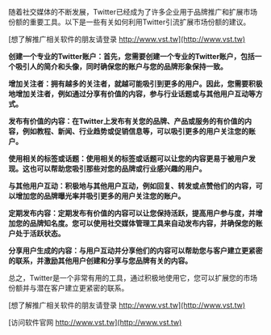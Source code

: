 随着社交媒体的不断发展，Twitter已经成为了许多企业用于品牌推广和扩展市场份额的重要工具。以下是一些有关如何利用Twitter引流扩展市场份额的建议。

[想了解推广相关软件的朋友请登录 http://www.vst.tw](http://www.vst.tw)

**创建一个专业的Twitter账户：首先，您需要创建一个专业的Twitter账户，包括一个吸引人的简介和头像，同时确保您的账户与您的品牌形象保持一致。**

**增加关注者：拥有越多的关注者，就越可能吸引到更多的用户。因此，您需要积极地增加关注者，例如通过分享有价值的内容，参与行业话题或与其他用户互动等方式。**

**发布有价值的内容：在Twitter上发布有关您的品牌、产品或服务的有价值的内容，例如教程、新闻、行业趋势或促销信息等，可以吸引更多的用户关注您的账户。**

**使用相关的标签或话题：使用相关的标签或话题可以让您的内容更易于被用户发现。这也可以帮助您吸引那些对您的品牌或行业感兴趣的用户。**

**与其他用户互动：积极地与其他用户互动，例如回复、转发或点赞他们的内容，可以增加您的品牌曝光率并吸引更多的用户关注您的账户。**

**定期发布内容：定期发布有价值的内容可以让您保持活跃，提高用户参与度，并增加您的品牌知名度。您可以使用社交媒体管理工具来自动发布内容，并确保您的账户处于活跃状态。**

**分享用户生成的内容：与用户互动并分享他们的内容可以帮助您与客户建立更紧密的联系，并激励其他用户创建和分享与您品牌有关的内容。**

总之，Twitter是一个非常有用的工具，通过积极地使用它，您可以扩展您的市场份额并与潜在客户建立更紧密的联系。

[想了解推广相关软件的朋友请登录 http://www.vst.tw](http://www.vst.tw)


[访问软件官网 http://www.vst.tw](http://www.vst.tw)
